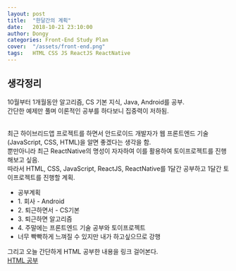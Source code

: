 ```yaml
---
layout: post
title:  "한달간의 계획"
date:   2018-10-21 23:10:00
author: Dongy
categories: Front-End Study Plan
cover:  "/assets/front-end.png"
tags:	HTML CSS JS ReactJS ReactNative
---
```


## 생각정리

10월부터 1개월동안 알고리즘, CS 기본 지식, Java, Android를 공부.<br>
간단한 예제만 풀며 이론적인 공부를 하다보니 집중력이 저하됨.<br><br>

최근 하이브리드앱 프로젝트를 하면서 안드로이드 개발자가 웹 프론트엔드 기술(JavaScript, CSS, HTML)을 알면 좋겠다는 생각을 함.<br>
뿐만아니라 최근 ReactNative의 명성이 자자하여 이를 활용하여 토이프로젝트를 진행해보고 싶음.<br>
따라서 HTML, CSS, JavaScript, ReactJS, ReactNative를 1달간 공부하고 1달간 토이프로젝트를 진행할 계획.<br>


<ul>
<li>공부계획</li>
<li> 1. 회사 - Android </li>
<li> 2. 퇴근하면서 - CS기본 </li>
<li> 3. 퇴근하면 알고리즘 </li>
<li> 4. 주말에는 프론트엔드 기술 공부와 토이프로젝트 </li>
<li> 너무 빡빡하게 느껴질 수 있지만 내가 하고싶으므로 강행 </li>
</ul>

그리고 오늘 간단하게 HTML 공부한 내용을 링크 걸어본다.<br>
[HTML 공부][html]<br>

[html]: https://dongyyy.github.io/html.html

